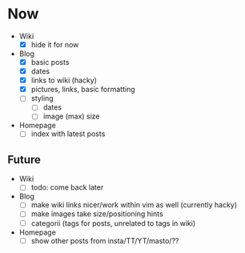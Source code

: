 # Now

- Wiki
  - [x] hide it for now

- Blog
  - [x] basic posts
  - [x] dates
  - [x] links to wiki (hacky)
  - [x] pictures, links, basic formatting
  - [ ] styling
    - [ ] dates
    - [ ] image (max) size

- Homepage
  - [ ] index with latest posts

## Future
- Wiki
  - [ ] todo: come back later

- Blog
  - [ ] make wiki links nicer/work within vim as well (currently hacky)
  - [ ] make images take size/positioning hints
  - [ ] categorii (tags for posts, unrelated to tags in wiki)

- Homepage
  - [ ] show other posts from insta/TT/YT/masto/??
